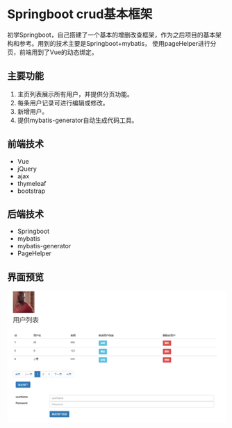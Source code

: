 # Springboot crud基本框架

初学Springboot，自己搭建了一个基本的增删改查框架，作为之后项目的基本架构和参考。用到的技术主要是Springboot+mybatis，
使用pageHelper进行分页，前端用到了Vue的动态绑定。
## 主要功能
1. 主页列表展示所有用户，并提供分页功能。
2. 每条用户记录可进行编辑或修改。
3. 新增用户。
4. 提供mybatis-generator自动生成代码工具。
## 前端技术
* Vue
* jQuery
* ajax
* thymeleaf
* bootstrap
## 后端技术
* Springboot
* mybatis
* mybatis-generator
* PageHelper
## 界面预览
![image](src/test/preview/界面.PNG)

